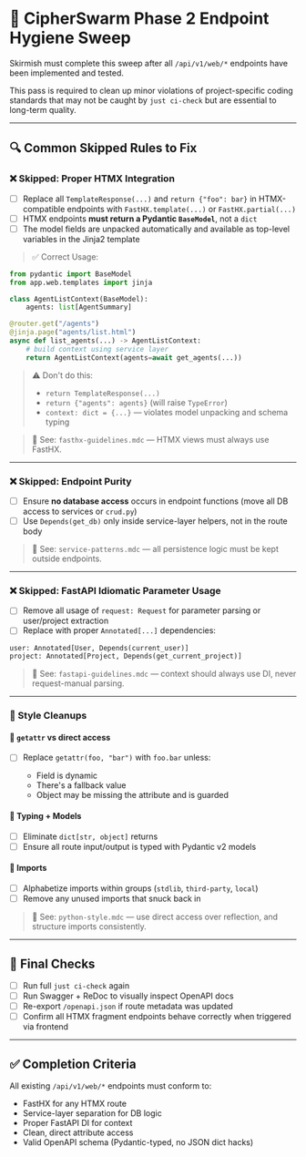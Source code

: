 # 🎯 CipherSwarm Phase 2 Endpoint Hygiene Sweep

Skirmish must complete this sweep after all `/api/v1/web/*` endpoints have been implemented and tested.

This pass is required to clean up minor violations of project-specific coding standards that may not be caught by `just ci-check` but are essential to long-term quality.

---

## 🔍 Common Skipped Rules to Fix

### ❌ Skipped: Proper HTMX Integration

-   [ ] Replace all `TemplateResponse(...)` and `return {"foo": bar}` in HTMX-compatible endpoints with `FastHX.template(...)` or `FastHX.partial(...)`
-   [ ] HTMX endpoints **must return a Pydantic `BaseModel`**, not a `dict`
-   [ ] The model fields are unpacked automatically and available as top-level variables in the Jinja2 template

> ✅ Correct Usage:

```python
from pydantic import BaseModel
from app.web.templates import jinja

class AgentListContext(BaseModel):
    agents: list[AgentSummary]

@router.get("/agents")
@jinja.page("agents/list.html")
async def list_agents(...) -> AgentListContext:
    # build context using service layer
    return AgentListContext(agents=await get_agents(...))
```

> ⚠️ Don't do this:
>
> -   `return TemplateResponse(...)`
> -   `return {"agents": agents}` (will raise `TypeError`)
> -   `context: dict = {...}` — violates model unpacking and schema typing

> 📘 See: `fasthx-guidelines.mdc` — HTMX views must always use FastHX.

---

### ❌ Skipped: Endpoint Purity

-   [ ] Ensure **no database access** occurs in endpoint functions (move all DB access to services or `crud.py`)
-   [ ] Use `Depends(get_db)` only inside service-layer helpers, not in the route body

> 📘 See: `service-patterns.mdc` — all persistence logic must be kept outside endpoints.

---

### ❌ Skipped: FastAPI Idiomatic Parameter Usage

-   [ ] Remove all usage of `request: Request` for parameter parsing or user/project extraction
-   [ ] Replace with proper `Annotated[...]` dependencies:

```python
user: Annotated[User, Depends(current_user)]
project: Annotated[Project, Depends(get_current_project)]
```

> 📘 See: `fastapi-guidelines.mdc` — context should always use DI, never request-manual parsing.

---

### 🧼 Style Cleanups

#### 🔧 `getattr` vs direct access

-   [ ] Replace `getattr(foo, "bar")` with `foo.bar` unless:

    -   Field is dynamic
    -   There's a fallback value
    -   Object may be missing the attribute and is guarded

#### 🔧 Typing + Models

-   [ ] Eliminate `dict[str, object]` returns
-   [ ] Ensure all route input/output is typed with Pydantic v2 models

#### 🔧 Imports

-   [ ] Alphabetize imports within groups (`stdlib`, `third-party`, `local`)
-   [ ] Remove any unused imports that snuck back in

> 📘 See: `python-style.mdc` — use direct access over reflection, and structure imports consistently.

---

## 🧪 Final Checks

-   [ ] Run full `just ci-check` again
-   [ ] Run Swagger + ReDoc to visually inspect OpenAPI docs
-   [ ] Re-export `/openapi.json` if route metadata was updated
-   [ ] Confirm all HTMX fragment endpoints behave correctly when triggered via frontend

---

## ✅ Completion Criteria

All existing `/api/v1/web/*` endpoints must conform to:

-   FastHX for any HTMX route
-   Service-layer separation for DB logic
-   Proper FastAPI DI for context
-   Clean, direct attribute access
-   Valid OpenAPI schema (Pydantic-typed, no JSON dict hacks)
